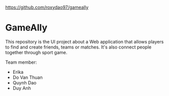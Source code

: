 https://github.com/roxydao97/gameally
# GameAlly

This repository is the UI project about a Web application that allows players to find and create
friends, teams or matches. It's also connect people together through sport game.

Team member:
- Erika
- Do Van Thuan
- Quynh Dao
- Duy Anh
